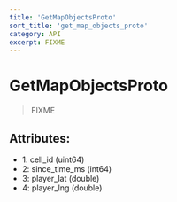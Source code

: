 ```yaml
---
title: 'GetMapObjectsProto'
sort_title: 'get_map_objects_proto'
category: API
excerpt: FIXME
---
```


# GetMapObjectsProto

> FIXME

## Attributes:

- 1: cell_id (uint64) 
- 2: since_time_ms (int64) 
- 3: player_lat (double)
- 4: player_lng (double)

